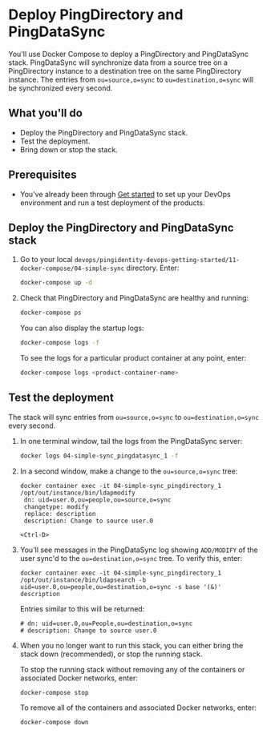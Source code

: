 # Deploy PingDirectory and PingDataSync

You'll use Docker Compose to deploy a PingDirectory and PingDataSync stack. PingDataSync will synchronize data from a source tree
on a PingDirectory instance to a destination tree on the same PingDirectory instance. The entries from `ou=source,o=sync` to
`ou=destination,o=sync` will be synchronized every second.

## What you'll do

* Deploy the PingDirectory and PingDataSync stack.
* Test the deployment.
* Bring down or stop the stack.

## Prerequisites

* You've already been through [Get started](getStarted.md) to set up your DevOps environment and run a test deployment of the products.

## Deploy the PingDirectory and PingDataSync stack

1. Go to your local `devops/pingidentity-devops-getting-started/11-docker-compose/04-simple-sync` directory. Enter:

   ```bash
   docker-compose up -d
   ```

2. Check that PingDirectory and PingDataSync are healthy and running:

   ```bash
   docker-compose ps
   ```

   You can also display the startup logs:

   ```bash
   docker-compose logs -f
   ```

   To see the logs for a particular product container at any point, enter:

   ```bash
   docker-compose logs <product-container-name>
   ```

## Test the deployment

The stack will sync entries from `ou=source,o=sync` to `ou=destination,o=sync` every second.

1. In one terminal window, tail the logs from the PingDataSync server:

   ```bash
   docker logs 04-simple-sync_pingdatasync_1 -f
   ```

2. In a second window, make a change to the `ou=source,o=sync` tree:

   ```text
   docker container exec -it 04-simple-sync_pingdirectory_1 /opt/out/instance/bin/ldapmodify
    dn: uid=user.0,ou=people,ou=source,o=sync
    changetype: modify
    replace: description
    description: Change to source user.0

   <Ctrl-D>
   ```

3. You'll see messages in the PingDataSync log showing `ADD/MODIFY` of the user sync'd to the `ou=destination,o=sync` tree.  To verify this, enter:

   ```text
   docker container exec -it 04-simple-sync_pingdirectory_1 /opt/out/instance/bin/ldapsearch -b uid=user.0,ou=people,ou=destination,o=sync -s base '(&)' description
   ```

   Entries similar to this will be returned:

   ```text
   # dn: uid=user.0,ou=People,ou=destination,o=sync
   # description: Change to source user.0
   ```

4. When you no longer want to run this stack, you can either bring the stack down (recommended), or stop the running stack.

   To stop the running stack without removing any of the containers or associated Docker networks, enter:

   ```bash
   docker-compose stop
   ```

   To remove all of the containers and associated Docker networks, enter:

   ```bash
   docker-compose down
   ```
